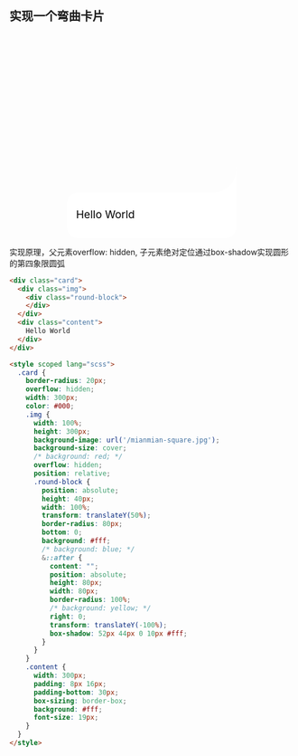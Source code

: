 ## 实现一个弯曲卡片
<div class="round-card">
  <div class="card">
    <div class="img">
      <div class="round-block">
      </div>
    </div>
    <div class="content">
      Hello World
    </div>
  </div>
</div>

<style scoped lang="scss">
  .round-card {
    display: flex;
    justify-content: center;
    .card {
      border-radius: 20px;
      overflow: hidden;
      width: 300px;
      color: #000;
      .img {
        width: 100%;
        height: 300px;
        background-image: url('/mianmian-square.jpg');
        background-size: cover;
        /* background: red; */
        overflow: hidden;
        position: relative;
        .round-block {
          position: absolute;
          height: 40px;
          width: 100%;
          transform: translateY(50%);
          border-radius: 80px;
          bottom: 0;
          background: #fff;
          /* background: blue; */
          &::after {
            content: "";
            position: absolute;
            height: 80px;
            width: 80px;
            border-radius: 100%;
            /* background: yellow; */
            right: 0;
            transform: translateY(-100%);
            box-shadow: 52px 44px 0 10px #fff;
          }
        }
      }
      .content {
        width: 300px;
        padding: 8px 16px;
        padding-bottom: 30px;
        box-sizing: border-box;
        background: #fff;
        font-size: 19px;
      }
    }
  }
</style>

实现原理，父元素overflow: hidden, 子元素绝对定位通过box-shadow实现圆形的第四象限圆弧

``` html
<div class="card">
  <div class="img">
    <div class="round-block">
    </div>
  </div>
  <div class="content">
    Hello World
  </div>
</div>

<style scoped lang="scss">
  .card {
    border-radius: 20px;
    overflow: hidden;
    width: 300px;
    color: #000;
    .img {
      width: 100%;
      height: 300px;
      background-image: url('/mianmian-square.jpg');
      background-size: cover;
      /* background: red; */
      overflow: hidden;
      position: relative;
      .round-block {
        position: absolute;
        height: 40px;
        width: 100%;
        transform: translateY(50%);
        border-radius: 80px;
        bottom: 0;
        background: #fff;
        /* background: blue; */
        &::after {
          content: "";
          position: absolute;
          height: 80px;
          width: 80px;
          border-radius: 100%;
          /* background: yellow; */
          right: 0;
          transform: translateY(-100%);
          box-shadow: 52px 44px 0 10px #fff;
        }
      }
    }
    .content {
      width: 300px;
      padding: 8px 16px;
      padding-bottom: 30px;
      box-sizing: border-box;
      background: #fff;
      font-size: 19px;
    }
  }
</style>
```